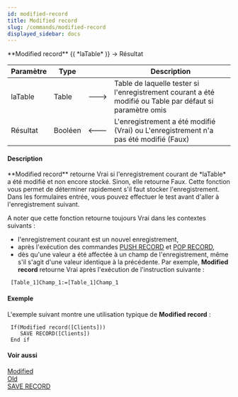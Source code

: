 ```yaml
---
id: modified-record
title: Modified record
slug: /commands/modified-record
displayed_sidebar: docs
---
```


<!--REF #_command_.Modified record.Syntax-->**Modified record** {( *laTable* )} -> Résultat<!-- END REF-->
<!--REF #_command_.Modified record.Params-->
| Paramètre | Type |  | Description |
| --- | --- | --- | --- |
| laTable | Table | &#x1F852; | Table de laquelle tester si l'enregistrement courant a été modifié ou Table par défaut si paramètre omis |
| Résultat | Booléen | &#x1F850; | L'enregistrement a été modifié (Vrai) ou L'enregistrement n'a pas été modifié (Faux) |

<!-- END REF-->

#### Description 

<!--REF #_command_.Modified record.Summary-->**Modified record** retourne Vrai si l'enregistrement courant de *laTable* a été modifié et non encore stocké.<!-- END REF--> Sinon, elle retourne Faux. Cette fonction vous permet de déterminer rapidement s'il faut stocker l'enregistrement. Dans les formulaires entrée, vous pouvez effectuer le test avant d'aller à l'enregistrement suivant. 

A noter que cette fonction retourne toujours Vrai dans les contextes suivants :

* l'enregistrement courant est un nouvel enregistrement,
* après l'exécution des commandes [PUSH RECORD](push-record.md) et [POP RECORD](pop-record.md),
* dès qu'une valeur a été affectée à un champ de l'enregistrement, même s'il s'agit d'une valeur identique à la précédente. Par exemple, **Modified record** retourne Vrai après l'exécution de l'instruction suivante :  
```4d  
 [Table_1]Champ_1:=[Table_1]Champ_1  
```

#### Exemple 

L'exemple suivant montre une utilisation typique de **Modified record** :

```4d
 If(Modified record([Clients]))
    SAVE RECORD([Clients])
 End if
```

#### Voir aussi 

[Modified](modified.md)  
[Old](old.md)  
[SAVE RECORD](save-record.md)  